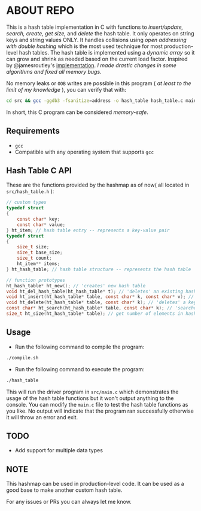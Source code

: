 # ABOUT REPO

This is a hash table implementation in C with functions to _insert/update, search, create, get size,_ and _delete_ the hash table. It only operates on string keys and string values ONLY. It handles collisions using _open addressing with double hashing_ which is the most used technique for most production-level hash tables. The hash table is implemented using a _dynamic array_ so it can grow and shrink as needed based on the current load factor. Inspired by @jamesroutley's [implementation](https://github.com/jamesroutley/algorithms-and-data-structures/tree/master/hash-table). _I made drastic changes in some algorithms and fixed all memory bugs_.

No memory leaks or `OOB` writes are possible in this program ( _at least to the limit of my knowledge_ ), you can verify that with:

```sh
cd src && gcc -ggdb3 -fsanitize=address -o hash_table hash_table.c main.c prime.c xmalloc.c -lm
```

In short, this C program can be considered _memory-safe_.

## Requirements

- `gcc`
- Compatible with any operating system that supports `gcc`

## Hash Table C API

These are the functions provided by the hashmap as of now( all located in `src/hash_table.h` ):

```c
// custom types
typedef struct
{
    const char* key;
    const char* value;
} ht_item; // hash table entry -- represents a key-value pair
typedef struct
{
    size_t size;
    size_t base_size;
    size_t count;
    ht_item** items;
} ht_hash_table; // hash table structure -- represents the hash table

// function prototypes
ht_hash_table* ht_new(); // 'creates' new hash table
void ht_del_hash_table(ht_hash_table* t); // 'deletes' an existing hash table
void ht_insert(ht_hash_table* table, const char* k, const char* v); // 'inserts' a new key-value pair
void ht_delete(ht_hash_table* table, const char* k); // 'deletes' a key-value pair from the hash table
const char* ht_search(ht_hash_table* table, const char* k); // 'searches' for a key in the hash table
size_t ht_size(ht_hash_table* table); // get number of elements in hash table
```

## Usage

- Run the following command to compile the program:

```bash
./compile.sh
```

- Run the following command to execute the program:

```bash
./hash_table
```

This will run the driver program in `src/main.c` which demonstrates the usage of the hash table functions but it won't output anything to the console. You can modify the `main.c` file to test the hash table functions as you like. No output will indicate that the program ran successfully otherwise it will throw an error and exit.

## TODO

- Add support for multiple data types

## NOTE

This hashmap can be used in production-level code. It can be used as a good base to make another custom hash table.

For any issues or PRs you can always let me know.
